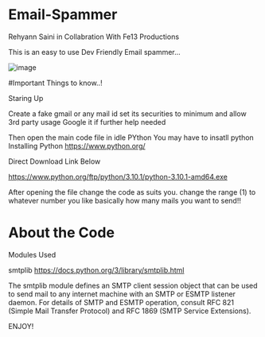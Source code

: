 # Email-Spammer


Rehyann Saini
in Collabration With
Fe13 Productions


This is an easy to use Dev Friendly Email spammer...

![image](https://user-images.githubusercontent.com/92947939/149571395-4ed369ed-b0f5-421c-9646-cadc4e3692f9.png)

#Important 
Things to know..!


Staring Up


Create a fake gmail or any mail id
set its securities to minimum and allow 3rd party usage 
Google it if further help needed

Then open the main code file in idle PYthon
You may have to insatll python
Installing Python
https://www.python.org/


Direct Download Link Below


https://www.python.org/ftp/python/3.10.1/python-3.10.1-amd64.exe


After opening the file change the code as suits you.
change the range (1)
to whatever number you like
basically how many mails you want to send!!



# About the Code
Modules Used 

smtplib
https://docs.python.org/3/library/smtplib.html

The smtplib module defines an SMTP client session object that can be used to send mail to any internet machine with an SMTP or ESMTP listener daemon. For details of SMTP and ESMTP operation, consult RFC 821 (Simple Mail Transfer Protocol) and RFC 1869 (SMTP Service Extensions).


ENJOY!






